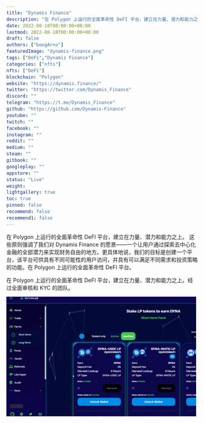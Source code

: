 ```yaml
---
title: "Dynamis Finance"
description: "在 Polygon 上运行的全面革命性 DeFI 平台，建立在力量、潜力和能力之上。经过全面审核和 KYC 的团队。"
date: 2022-08-18T00:00:00+08:00
lastmod: 2022-08-18T00:00:00+08:00
draft: false
authors: ["boogArno"]
featuredImage: "dynamis-finance.png"
tags: ["DeFi","Dynamis Finance"]
categories: ["nfts"]
nfts: ["DeFi"]
blockchain: "Polygon"
website: "https://dynamis.finance/"
twitter: "https://twitter.com/Dynamis_Finance"
discord: ""
telegram: "https://t.me/Dynamis_Finance"
github: "https://github.com/Dynamis-Finance"
youtube: ""
twitch: ""
facebook: ""
instagram: ""
reddit: ""
medium: ""
steam: ""
gitbook: ""
googleplay: ""
appstore: ""
status: "Live"
weight: 
lightgallery: true
toc: true
pinned: false
recommend: false
recommend1: false
---
```

在 Polygon 上运行的全面革命性 DeFI 平台，建立在力量、潜力和能力之上。
这些原则强调了我们对 Dynamis Finance 的愿景——一个让用户通过探索去中心化金融的全部潜力来实现财务自由的地方。更具体地说，我们的目标是创建一个平台，该平台可供具有不同可能性的用户访问，并具有可以满足不同需求和投资策略的功能。在 Polygon 上运行的全面革命性 DeFI 平台。

在 Polygon 上运行的全面革命性 DeFI 平台，建立在力量、潜力和能力之上。经过全面审核和 KYC 的团队。

![dynamisfinance-dapp-defi-matic-image1-500x315_eccca08199f6822b1e2d9ce28eb8ebc5](dynamisfinance-dapp-defi-matic-image1-500x315_eccca08199f6822b1e2d9ce28eb8ebc5.png)